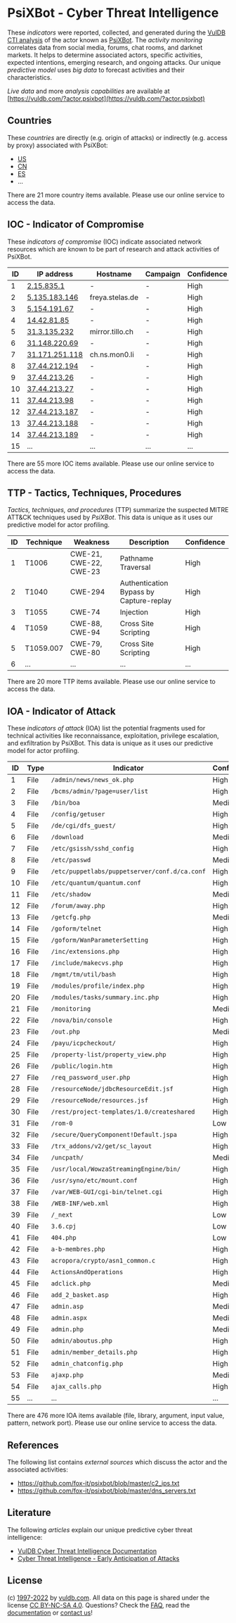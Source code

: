 # PsiXBot - Cyber Threat Intelligence

These _indicators_ were reported, collected, and generated during the [VulDB CTI analysis](https://vuldb.com/?kb.cti) of the actor known as [PsiXBot](https://vuldb.com/?actor.psixbot). The _activity monitoring_ correlates data from social media, forums, chat rooms, and darknet markets. It helps to determine associated actors, specific activities, expected intentions, emerging research, and ongoing attacks. Our unique _predictive model_ uses _big data_ to forecast activities and their characteristics.

_Live data_ and more _analysis capabilities_ are available at [https://vuldb.com/?actor.psixbot](https://vuldb.com/?actor.psixbot)

## Countries

These _countries_ are directly (e.g. origin of attacks) or indirectly (e.g. access by proxy) associated with PsiXBot:

* [US](https://vuldb.com/?country.us)
* [CN](https://vuldb.com/?country.cn)
* [ES](https://vuldb.com/?country.es)
* ...

There are 21 more country items available. Please use our online service to access the data.

## IOC - Indicator of Compromise

These _indicators of compromise_ (IOC) indicate associated network resources which are known to be part of research and attack activities of PsiXBot.

ID | IP address | Hostname | Campaign | Confidence
-- | ---------- | -------- | -------- | ----------
1 | [2.15.835.1](https://vuldb.com/?ip.2.15.835.1) | - | - | High
2 | [5.135.183.146](https://vuldb.com/?ip.5.135.183.146) | freya.stelas.de | - | High
3 | [5.154.191.67](https://vuldb.com/?ip.5.154.191.67) | - | - | High
4 | [14.42.81.85](https://vuldb.com/?ip.14.42.81.85) | - | - | High
5 | [31.3.135.232](https://vuldb.com/?ip.31.3.135.232) | mirror.tillo.ch | - | High
6 | [31.148.220.69](https://vuldb.com/?ip.31.148.220.69) | - | - | High
7 | [31.171.251.118](https://vuldb.com/?ip.31.171.251.118) | ch.ns.mon0.li | - | High
8 | [37.44.212.194](https://vuldb.com/?ip.37.44.212.194) | - | - | High
9 | [37.44.213.26](https://vuldb.com/?ip.37.44.213.26) | - | - | High
10 | [37.44.213.27](https://vuldb.com/?ip.37.44.213.27) | - | - | High
11 | [37.44.213.98](https://vuldb.com/?ip.37.44.213.98) | - | - | High
12 | [37.44.213.187](https://vuldb.com/?ip.37.44.213.187) | - | - | High
13 | [37.44.213.188](https://vuldb.com/?ip.37.44.213.188) | - | - | High
14 | [37.44.213.189](https://vuldb.com/?ip.37.44.213.189) | - | - | High
15 | ... | ... | ... | ...

There are 55 more IOC items available. Please use our online service to access the data.

## TTP - Tactics, Techniques, Procedures

_Tactics, techniques, and procedures_ (TTP) summarize the suspected MITRE ATT&CK techniques used by _PsiXBot_. This data is unique as it uses our predictive model for actor profiling.

ID | Technique | Weakness | Description | Confidence
-- | --------- | -------- | ----------- | ----------
1 | T1006 | CWE-21, CWE-22, CWE-23 | Pathname Traversal | High
2 | T1040 | CWE-294 | Authentication Bypass by Capture-replay | High
3 | T1055 | CWE-74 | Injection | High
4 | T1059 | CWE-88, CWE-94 | Cross Site Scripting | High
5 | T1059.007 | CWE-79, CWE-80 | Cross Site Scripting | High
6 | ... | ... | ... | ...

There are 20 more TTP items available. Please use our online service to access the data.

## IOA - Indicator of Attack

These _indicators of attack_ (IOA) list the potential fragments used for technical activities like reconnaissance, exploitation, privilege escalation, and exfiltration by PsiXBot. This data is unique as it uses our predictive model for actor profiling.

ID | Type | Indicator | Confidence
-- | ---- | --------- | ----------
1 | File | `/admin/news/news_ok.php` | High
2 | File | `/bcms/admin/?page=user/list` | High
3 | File | `/bin/boa` | Medium
4 | File | `/config/getuser` | High
5 | File | `/de/cgi/dfs_guest/` | High
6 | File | `/download` | Medium
7 | File | `/etc/gsissh/sshd_config` | High
8 | File | `/etc/passwd` | Medium
9 | File | `/etc/puppetlabs/puppetserver/conf.d/ca.conf` | High
10 | File | `/etc/quantum/quantum.conf` | High
11 | File | `/etc/shadow` | Medium
12 | File | `/forum/away.php` | High
13 | File | `/getcfg.php` | Medium
14 | File | `/goform/telnet` | High
15 | File | `/goform/WanParameterSetting` | High
16 | File | `/inc/extensions.php` | High
17 | File | `/include/makecvs.php` | High
18 | File | `/mgmt/tm/util/bash` | High
19 | File | `/modules/profile/index.php` | High
20 | File | `/modules/tasks/summary.inc.php` | High
21 | File | `/monitoring` | Medium
22 | File | `/nova/bin/console` | High
23 | File | `/out.php` | Medium
24 | File | `/payu/icpcheckout/` | High
25 | File | `/property-list/property_view.php` | High
26 | File | `/public/login.htm` | High
27 | File | `/req_password_user.php` | High
28 | File | `/resourceNode/jdbcResourceEdit.jsf` | High
29 | File | `/resourceNode/resources.jsf` | High
30 | File | `/rest/project-templates/1.0/createshared` | High
31 | File | `/rom-0` | Low
32 | File | `/secure/QueryComponent!Default.jspa` | High
33 | File | `/trx_addons/v2/get/sc_layout` | High
34 | File | `/uncpath/` | Medium
35 | File | `/usr/local/WowzaStreamingEngine/bin/` | High
36 | File | `/usr/syno/etc/mount.conf` | High
37 | File | `/var/WEB-GUI/cgi-bin/telnet.cgi` | High
38 | File | `/WEB-INF/web.xml` | High
39 | File | `/_next` | Low
40 | File | `3.6.cpj` | Low
41 | File | `404.php` | Low
42 | File | `a-b-membres.php` | High
43 | File | `acropora/crypto/asn1_common.c` | High
44 | File | `ActionsAndOperations` | High
45 | File | `adclick.php` | Medium
46 | File | `add_2_basket.asp` | High
47 | File | `admin.asp` | Medium
48 | File | `admin.aspx` | Medium
49 | File | `admin.php` | Medium
50 | File | `admin/aboutus.php` | High
51 | File | `admin/member_details.php` | High
52 | File | `admin_chatconfig.php` | High
53 | File | `ajaxp.php` | Medium
54 | File | `ajax_calls.php` | High
55 | ... | ... | ...

There are 476 more IOA items available (file, library, argument, input value, pattern, network port). Please use our online service to access the data.

## References

The following list contains _external sources_ which discuss the actor and the associated activities:

* https://github.com/fox-it/psixbot/blob/master/c2_ips.txt
* https://github.com/fox-it/psixbot/blob/master/dns_servers.txt

## Literature

The following _articles_ explain our unique predictive cyber threat intelligence:

* [VulDB Cyber Threat Intelligence Documentation](https://vuldb.com/?kb.cti)
* [Cyber Threat Intelligence - Early Anticipation of Attacks](https://www.scip.ch/en/?labs.20201022)

## License

(c) [1997-2022](https://vuldb.com/?kb.changelog) by [vuldb.com](https://vuldb.com/?kb.about). All data on this page is shared under the license [CC BY-NC-SA 4.0](https://creativecommons.org/licenses/by-nc-sa/4.0/). Questions? Check the [FAQ](https://vuldb.com/?kb.faq), read the [documentation](https://vuldb.com/?kb) or [contact us](https://vuldb.com/?contact)!
